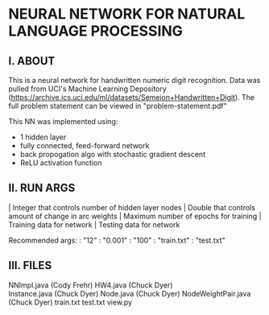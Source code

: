 
NEURAL NETWORK FOR NATURAL LANGUAGE PROCESSING
==============================================

I. ABOUT
--------
This is a neural network for handwritten numeric digit recognition. Data was pulled from UCI's 
Machine Learning Depository (https://archive.ics.uci.edu/ml/datasets/Semeion+Handwritten+Digit).
The full problem statement can be viewed in "problem-statement.pdf"

This NN was implemented using:

- 1 hidden layer
- fully connected, feed-forward network
- back propogation algo with stochastic gradient descent
- ReLU activation function


II. RUN ARGS
------------

<numHidden> | Integer that controls number of hidden layer nodes
<learnRate> | Double that controls amount of change in arc weights
<maxEpoch>  | Maximum number of epochs for training
<train>	    | Training data for network
<test>      | Testing data for network

Recommended args: 
<numHidden> : "12" 
<learnRate> : "0.001"
<maxEpoch>  : "100"
<train>	    : "train.txt"
<test>      : "test.txt"


III. FILES
----------
NNImpl.java       	(Cody Frehr)
HW4.java		(Chuck Dyer)	
Instance.java		(Chuck Dyer)
Node.java		(Chuck Dyer)
NodeWeightPair.java	(Chuck Dyer)
train.txt
test.txt
view.py
